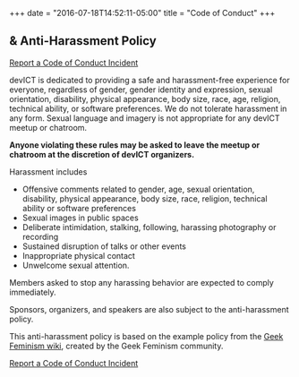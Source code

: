 +++
date = "2016-07-18T14:52:11-05:00"
title = "Code of Conduct"
+++

## &amp; Anti-Harassment Policy

[Report a Code of Conduct Incident](/report/)

devICT is dedicated to providing a safe and harassment-free experience for
everyone, regardless of gender, gender identity and expression, sexual
orientation, disability, physical appearance, body size, race, age, religion,
technical ability, or software preferences. We do not tolerate harassment in
any form. Sexual language and imagery is not appropriate for any devICT meetup
or chatroom.

**Anyone violating these rules may be asked to leave the meetup or chatroom at
the discretion of devICT organizers.**

Harassment includes

* Offensive comments related to gender, age, sexual orientation, disability,
  physical appearance, body size, race, religion, technical ability or software
  preferences
* Sexual images in public spaces
* Deliberate intimidation, stalking, following, harassing photography or recording
* Sustained disruption of talks or other events
* Inappropriate physical contact
* Unwelcome sexual attention.

Members asked to stop any harassing behavior are expected to comply immediately.

Sponsors, organizers, and speakers are also subject to the anti-harassment policy.

This anti-harassment policy is based on the example policy from the [Geek
Feminism wiki](http://geekfeminism.wikia.com/wiki/Community_anti-harassment),
created by the Geek Feminism community.

[Report a Code of Conduct Incident](/report/)
